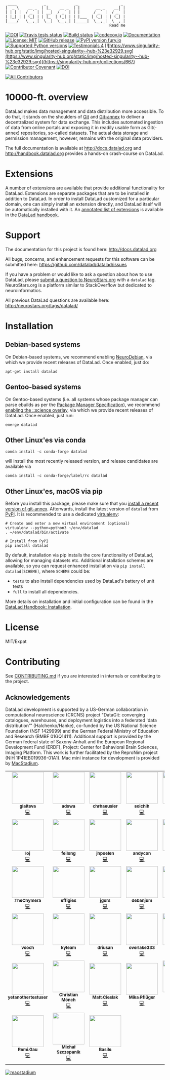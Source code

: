      ____            _             _                   _ 
    |  _ \    __ _  | |_    __ _  | |       __ _    __| |
    | | | |  / _` | | __|  / _` | | |      / _` |  / _` |
    | |_| | | (_| | | |_  | (_| | | |___  | (_| | | (_| |
    |____/   \__,_|  \__|  \__,_| |_____|  \__,_|  \__,_|
                                                  Read me

[![DOI](https://joss.theoj.org/papers/10.21105/joss.03262/status.svg)](https://doi.org/10.21105/joss.03262)
[![Travis tests status](https://app.travis-ci.com/datalad/datalad.svg?branch=master)](https://app.travis-ci.com/datalad/datalad)
[![Build status](https://ci.appveyor.com/api/projects/status/github/datalad/datalad?branch=master&svg=true)](https://ci.appveyor.com/project/mih/datalad/branch/master)
[![codecov.io](https://codecov.io/github/datalad/datalad/coverage.svg?branch=master)](https://codecov.io/github/datalad/datalad?branch=master)
[![Documentation](https://readthedocs.org/projects/datalad/badge/?version=latest)](http://datalad.rtfd.org)
[![License: MIT](https://img.shields.io/badge/License-MIT-yellow.svg)](https://opensource.org/licenses/MIT)
[![GitHub release](https://img.shields.io/github/release/datalad/datalad.svg)](https://GitHub.com/datalad/datalad/releases/)
[![PyPI version fury.io](https://badge.fury.io/py/datalad.svg)](https://pypi.python.org/pypi/datalad/)
[![Supported Python versions](https://img.shields.io/pypi/pyversions/datalad)](https://pypi.org/project/datalad/)
[![Testimonials 4](https://img.shields.io/badge/testimonials-4-brightgreen.svg)](https://github.com/datalad/datalad/wiki/Testimonials)
[![https://www.singularity-hub.org/static/img/hosted-singularity--hub-%23e32929.svg](https://www.singularity-hub.org/static/img/hosted-singularity--hub-%23e32929.svg)](https://singularity-hub.org/collections/667)
[![Contributor Covenant](https://img.shields.io/badge/Contributor%20Covenant-2.1-4baaaa.svg)](https://github.com/datalad/datalad/blob/master/CODE_OF_CONDUCT.md)
[![DOI](https://zenodo.org/badge/DOI/10.5281/zenodo.5624980.svg)](https://doi.org/10.5281/zenodo.5624980)
<!-- ALL-CONTRIBUTORS-BADGE:START - Do not remove or modify this section -->
[![All Contributors](https://img.shields.io/badge/all_contributors-38-orange.svg?style=flat-square)](#contributors-)
<!-- ALL-CONTRIBUTORS-BADGE:END -->


# 10000-ft. overview

DataLad makes data management and data distribution more accessible.
To do that, it stands on the shoulders of [Git] and [Git-annex] to deliver a
decentralized system for data exchange. This includes automated ingestion of
data from online portals and exposing it in readily usable form as Git(-annex)
repositories, so-called datasets. The actual data storage and permission
management, however, remains with the original data providers.

The full documentation is available at http://docs.datalad.org and
http://handbook.datalad.org provides a hands-on crash-course on DataLad.

# Extensions

A number of extensions are available that provide additional functionality for
DataLad. Extensions are separate packages that are to be installed in addition
to DataLad. In order to install DataLad customized for a particular domain, one
can simply install an extension directly, and DataLad itself will be
automatically installed with it. An [annotated list of
extensions](http://handbook.datalad.org/extension_pkgs.html) is available in
the [DataLad handbook](http://handbook.datalad.org).


# Support

The documentation for this project is found here:
http://docs.datalad.org

All bugs, concerns, and enhancement requests for this software can be submitted here:
https://github.com/datalad/datalad/issues

If you have a problem or would like to ask a question about how to use DataLad,
please [submit a question to
NeuroStars.org](https://neurostars.org/new-topic?body=-%20Please%20describe%20the%20problem.%0A-%20What%20steps%20will%20reproduce%20the%20problem%3F%0A-%20What%20version%20of%20DataLad%20are%20you%20using%20%28run%20%60datalad%20--version%60%29%3F%20On%20what%20operating%20system%20%28consider%20running%20%60datalad%20plugin%20wtf%60%29%3F%0A-%20Please%20provide%20any%20additional%20information%20below.%0A-%20Have%20you%20had%20any%20luck%20using%20DataLad%20before%3F%20%28Sometimes%20we%20get%20tired%20of%20reading%20bug%20reports%20all%20day%20and%20a%20lil'%20positive%20end%20note%20does%20wonders%29&tags=datalad)
with a `datalad` tag.  NeuroStars.org is a platform similar to StackOverflow
but dedicated to neuroinformatics.

All previous DataLad questions are available here:
http://neurostars.org/tags/datalad/


# Installation

## Debian-based systems

On Debian-based systems, we recommend enabling [NeuroDebian], via which we
provide recent releases of DataLad. Once enabled, just do:

    apt-get install datalad

## Gentoo-based systems

On Gentoo-based systems (i.e. all systems whose package manager can parse ebuilds as per the [Package Manager Specification]), we recommend [enabling the ::science overlay], via which we
provide recent releases of DataLad. Once enabled, just run:

    emerge datalad

## Other Linux'es via conda

    conda install -c conda-forge datalad

will install the most recently released version, and release candidates are
available via

    conda install -c conda-forge/label/rc datalad

## Other Linux'es, macOS via pip

Before you install this package, please make sure that you [install a recent
version of git-annex](https://git-annex.branchable.com/install).  Afterwards,
install the latest version of `datalad` from
[PyPI](https://pypi.org/project/datalad). It is recommended to use
a dedicated [virtualenv](https://virtualenv.pypa.io):

    # Create and enter a new virtual environment (optional)
    virtualenv --python=python3 ~/env/datalad
    . ~/env/datalad/bin/activate

    # Install from PyPI
    pip install datalad

By default, installation via pip installs the core functionality of DataLad,
allowing for managing datasets etc.  Additional installation schemes
are available, so you can request enhanced installation via
`pip install datalad[SCHEME]`, where `SCHEME` could be:

- `tests`
     to also install dependencies used by DataLad's battery of unit tests
- `full`
     to install all dependencies.

More details on installation and initial configuration can be found in the
[DataLad Handbook: Installation].

# License

MIT/Expat


# Contributing

See [CONTRIBUTING.md](CONTRIBUTING.md) if you are interested in internals or
contributing to the project. 

## Acknowledgements

DataLad development is supported by a US-German collaboration in computational
neuroscience (CRCNS) project "DataGit: converging catalogues, warehouses, and
deployment logistics into a federated 'data distribution'" (Halchenko/Hanke),
co-funded by the US National Science Foundation (NSF 1429999) and the German
Federal Ministry of Education and Research (BMBF 01GQ1411). Additional support
is provided by the German federal state of Saxony-Anhalt and the European
Regional Development Fund (ERDF), Project: Center for Behavioral Brain
Sciences, Imaging Platform.  This work is further facilitated by the ReproNim
project (NIH 1P41EB019936-01A1). Mac mini instance for development is provided
by [MacStadium](https://www.macstadium.com/).

<!-- ALL-CONTRIBUTORS-LIST:START - Do not remove or modify this section -->
<!-- prettier-ignore-start -->
<!-- markdownlint-disable -->
<table>
  <tr>
    <td align="center"><a href="https://github.com/glalteva"><img src="https://avatars2.githubusercontent.com/u/14296143?v=4?s=100" width="100px;" alt=""/><br /><sub><b>glalteva</b></sub></a><br /><a href="https://github.com/datalad/datalad/commits?author=glalteva" title="Code">💻</a></td>
    <td align="center"><a href="https://github.com/adswa"><img src="https://avatars1.githubusercontent.com/u/29738718?v=4?s=100" width="100px;" alt=""/><br /><sub><b>adswa</b></sub></a><br /><a href="https://github.com/datalad/datalad/commits?author=adswa" title="Code">💻</a></td>
    <td align="center"><a href="https://github.com/chrhaeusler"><img src="https://avatars0.githubusercontent.com/u/8115807?v=4?s=100" width="100px;" alt=""/><br /><sub><b>chrhaeusler</b></sub></a><br /><a href="https://github.com/datalad/datalad/commits?author=chrhaeusler" title="Code">💻</a></td>
    <td align="center"><a href="https://github.com/soichih"><img src="https://avatars3.githubusercontent.com/u/923896?v=4?s=100" width="100px;" alt=""/><br /><sub><b>soichih</b></sub></a><br /><a href="https://github.com/datalad/datalad/commits?author=soichih" title="Code">💻</a></td>
    <td align="center"><a href="https://github.com/mvdoc"><img src="https://avatars1.githubusercontent.com/u/6150554?v=4?s=100" width="100px;" alt=""/><br /><sub><b>mvdoc</b></sub></a><br /><a href="https://github.com/datalad/datalad/commits?author=mvdoc" title="Code">💻</a></td>
    <td align="center"><a href="https://github.com/mih"><img src="https://avatars1.githubusercontent.com/u/136479?v=4?s=100" width="100px;" alt=""/><br /><sub><b>mih</b></sub></a><br /><a href="https://github.com/datalad/datalad/commits?author=mih" title="Code">💻</a></td>
    <td align="center"><a href="https://github.com/yarikoptic"><img src="https://avatars3.githubusercontent.com/u/39889?v=4?s=100" width="100px;" alt=""/><br /><sub><b>yarikoptic</b></sub></a><br /><a href="https://github.com/datalad/datalad/commits?author=yarikoptic" title="Code">💻</a></td>
  </tr>
  <tr>
    <td align="center"><a href="https://github.com/loj"><img src="https://avatars2.githubusercontent.com/u/15157717?v=4?s=100" width="100px;" alt=""/><br /><sub><b>loj</b></sub></a><br /><a href="https://github.com/datalad/datalad/commits?author=loj" title="Code">💻</a></td>
    <td align="center"><a href="https://github.com/feilong"><img src="https://avatars2.githubusercontent.com/u/2242261?v=4?s=100" width="100px;" alt=""/><br /><sub><b>feilong</b></sub></a><br /><a href="https://github.com/datalad/datalad/commits?author=feilong" title="Code">💻</a></td>
    <td align="center"><a href="https://github.com/jhpoelen"><img src="https://avatars2.githubusercontent.com/u/1084872?v=4?s=100" width="100px;" alt=""/><br /><sub><b>jhpoelen</b></sub></a><br /><a href="https://github.com/datalad/datalad/commits?author=jhpoelen" title="Code">💻</a></td>
    <td align="center"><a href="https://github.com/andycon"><img src="https://avatars1.githubusercontent.com/u/3965889?v=4?s=100" width="100px;" alt=""/><br /><sub><b>andycon</b></sub></a><br /><a href="https://github.com/datalad/datalad/commits?author=andycon" title="Code">💻</a></td>
    <td align="center"><a href="https://github.com/nicholsn"><img src="https://avatars3.githubusercontent.com/u/463344?v=4?s=100" width="100px;" alt=""/><br /><sub><b>nicholsn</b></sub></a><br /><a href="https://github.com/datalad/datalad/commits?author=nicholsn" title="Code">💻</a></td>
    <td align="center"><a href="https://github.com/adelavega"><img src="https://avatars0.githubusercontent.com/u/2774448?v=4?s=100" width="100px;" alt=""/><br /><sub><b>adelavega</b></sub></a><br /><a href="https://github.com/datalad/datalad/commits?author=adelavega" title="Code">💻</a></td>
    <td align="center"><a href="https://github.com/kskyten"><img src="https://avatars0.githubusercontent.com/u/4163878?v=4?s=100" width="100px;" alt=""/><br /><sub><b>kskyten</b></sub></a><br /><a href="https://github.com/datalad/datalad/commits?author=kskyten" title="Code">💻</a></td>
  </tr>
  <tr>
    <td align="center"><a href="https://github.com/TheChymera"><img src="https://avatars2.githubusercontent.com/u/950524?v=4?s=100" width="100px;" alt=""/><br /><sub><b>TheChymera</b></sub></a><br /><a href="https://github.com/datalad/datalad/commits?author=TheChymera" title="Code">💻</a></td>
    <td align="center"><a href="https://github.com/effigies"><img src="https://avatars0.githubusercontent.com/u/83442?v=4?s=100" width="100px;" alt=""/><br /><sub><b>effigies</b></sub></a><br /><a href="https://github.com/datalad/datalad/commits?author=effigies" title="Code">💻</a></td>
    <td align="center"><a href="https://github.com/jgors"><img src="https://avatars1.githubusercontent.com/u/386585?v=4?s=100" width="100px;" alt=""/><br /><sub><b>jgors</b></sub></a><br /><a href="https://github.com/datalad/datalad/commits?author=jgors" title="Code">💻</a></td>
    <td align="center"><a href="https://github.com/debanjum"><img src="https://avatars1.githubusercontent.com/u/6413477?v=4?s=100" width="100px;" alt=""/><br /><sub><b>debanjum</b></sub></a><br /><a href="https://github.com/datalad/datalad/commits?author=debanjum" title="Code">💻</a></td>
    <td align="center"><a href="https://github.com/nellh"><img src="https://avatars3.githubusercontent.com/u/11369795?v=4?s=100" width="100px;" alt=""/><br /><sub><b>nellh</b></sub></a><br /><a href="https://github.com/datalad/datalad/commits?author=nellh" title="Code">💻</a></td>
    <td align="center"><a href="https://github.com/emdupre"><img src="https://avatars3.githubusercontent.com/u/15017191?v=4?s=100" width="100px;" alt=""/><br /><sub><b>emdupre</b></sub></a><br /><a href="https://github.com/datalad/datalad/commits?author=emdupre" title="Code">💻</a></td>
    <td align="center"><a href="https://github.com/aqw"><img src="https://avatars0.githubusercontent.com/u/765557?v=4?s=100" width="100px;" alt=""/><br /><sub><b>aqw</b></sub></a><br /><a href="https://github.com/datalad/datalad/commits?author=aqw" title="Code">💻</a></td>
  </tr>
  <tr>
    <td align="center"><a href="https://github.com/vsoch"><img src="https://avatars0.githubusercontent.com/u/814322?v=4?s=100" width="100px;" alt=""/><br /><sub><b>vsoch</b></sub></a><br /><a href="https://github.com/datalad/datalad/commits?author=vsoch" title="Code">💻</a></td>
    <td align="center"><a href="https://github.com/kyleam"><img src="https://avatars2.githubusercontent.com/u/1297788?v=4?s=100" width="100px;" alt=""/><br /><sub><b>kyleam</b></sub></a><br /><a href="https://github.com/datalad/datalad/commits?author=kyleam" title="Code">💻</a></td>
    <td align="center"><a href="https://github.com/driusan"><img src="https://avatars0.githubusercontent.com/u/498329?v=4?s=100" width="100px;" alt=""/><br /><sub><b>driusan</b></sub></a><br /><a href="https://github.com/datalad/datalad/commits?author=driusan" title="Code">💻</a></td>
    <td align="center"><a href="https://github.com/overlake333"><img src="https://avatars1.githubusercontent.com/u/28018084?v=4?s=100" width="100px;" alt=""/><br /><sub><b>overlake333</b></sub></a><br /><a href="https://github.com/datalad/datalad/commits?author=overlake333" title="Code">💻</a></td>
    <td align="center"><a href="https://github.com/akeshavan"><img src="https://avatars0.githubusercontent.com/u/972008?v=4?s=100" width="100px;" alt=""/><br /><sub><b>akeshavan</b></sub></a><br /><a href="https://github.com/datalad/datalad/commits?author=akeshavan" title="Code">💻</a></td>
    <td align="center"><a href="https://github.com/jwodder"><img src="https://avatars1.githubusercontent.com/u/98207?v=4?s=100" width="100px;" alt=""/><br /><sub><b>jwodder</b></sub></a><br /><a href="https://github.com/datalad/datalad/commits?author=jwodder" title="Code">💻</a></td>
    <td align="center"><a href="https://github.com/bpoldrack"><img src="https://avatars2.githubusercontent.com/u/10498301?v=4?s=100" width="100px;" alt=""/><br /><sub><b>bpoldrack</b></sub></a><br /><a href="https://github.com/datalad/datalad/commits?author=bpoldrack" title="Code">💻</a></td>
  </tr>
  <tr>
    <td align="center"><a href="https://github.com/yetanothertestuser"><img src="https://avatars0.githubusercontent.com/u/19335420?v=4?s=100" width="100px;" alt=""/><br /><sub><b>yetanothertestuser</b></sub></a><br /><a href="https://github.com/datalad/datalad/commits?author=yetanothertestuser" title="Code">💻</a></td>
    <td align="center"><a href="https://github.com/christian-monch"><img src="https://avatars.githubusercontent.com/u/17925232?v=4?s=100" width="100px;" alt=""/><br /><sub><b>Christian Mönch</b></sub></a><br /><a href="https://github.com/datalad/datalad/commits?author=christian-monch" title="Code">💻</a></td>
    <td align="center"><a href="https://github.com/mattcieslak"><img src="https://avatars.githubusercontent.com/u/170026?v=4?s=100" width="100px;" alt=""/><br /><sub><b>Matt Cieslak</b></sub></a><br /><a href="https://github.com/datalad/datalad/commits?author=mattcieslak" title="Code">💻</a></td>
    <td align="center"><a href="https://github.com/mikapfl"><img src="https://avatars.githubusercontent.com/u/7226087?v=4?s=100" width="100px;" alt=""/><br /><sub><b>Mika Pflüger</b></sub></a><br /><a href="https://github.com/datalad/datalad/commits?author=mikapfl" title="Code">💻</a></td>
    <td align="center"><a href="https://me.ypid.de/"><img src="https://avatars.githubusercontent.com/u/1301158?v=4?s=100" width="100px;" alt=""/><br /><sub><b>Robin Schneider</b></sub></a><br /><a href="https://github.com/datalad/datalad/commits?author=ypid" title="Code">💻</a></td>
    <td align="center"><a href="https://orcid.org/0000-0003-4652-3758"><img src="https://avatars.githubusercontent.com/u/7570456?v=4?s=100" width="100px;" alt=""/><br /><sub><b>Sin Kim</b></sub></a><br /><a href="https://github.com/datalad/datalad/commits?author=AKSoo" title="Code">💻</a></td>
    <td align="center"><a href="https://github.com/DisasterMo"><img src="https://avatars.githubusercontent.com/u/49207524?v=4?s=100" width="100px;" alt=""/><br /><sub><b>Michael Burgardt</b></sub></a><br /><a href="https://github.com/datalad/datalad/commits?author=DisasterMo" title="Code">💻</a></td>
  </tr>
  <tr>
    <td align="center"><a href="https://remi-gau.github.io/"><img src="https://avatars.githubusercontent.com/u/6961185?v=4?s=100" width="100px;" alt=""/><br /><sub><b>Remi Gau</b></sub></a><br /><a href="https://github.com/datalad/datalad/commits?author=Remi-Gau" title="Code">💻</a></td>
    <td align="center"><a href="https://github.com/mslw"><img src="https://avatars.githubusercontent.com/u/11985212?v=4?s=100" width="100px;" alt=""/><br /><sub><b>Michał Szczepanik</b></sub></a><br /><a href="https://github.com/datalad/datalad/commits?author=mslw" title="Code">💻</a></td>
    <td align="center"><a href="https://github.com/bpinsard"><img src="https://avatars.githubusercontent.com/u/1155388?v=4?s=100" width="100px;" alt=""/><br /><sub><b>Basile</b></sub></a><br /><a href="https://github.com/datalad/datalad/commits?author=bpinsard" title="Code">💻</a></td>
  </tr>
</table>

<!-- markdownlint-restore -->
<!-- prettier-ignore-end -->

<!-- ALL-CONTRIBUTORS-LIST:END -->

[![macstadium](https://uploads-ssl.webflow.com/5ac3c046c82724970fc60918/5c019d917bba312af7553b49_MacStadium-developerlogo.png)](https://www.macstadium.com/)

[Git]: https://git-scm.com
[Git-annex]: http://git-annex.branchable.com
[setup.py]: https://github.com/datalad/datalad/blob/master/setup.py
[NeuroDebian]: http://neuro.debian.net
[Package Manager Specification]: https://projects.gentoo.org/pms/latest/pms.html
[enabling the ::science overlay]: https://github.com/gentoo/sci#manual-install-

[DataLad Handbook: Installation]: http://handbook.datalad.org/en/latest/intro/installation.html
